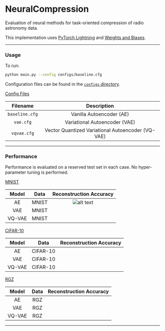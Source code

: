 # NeuralCompression

Evaluation of neural methods for task-oriented compression of radio astronomy data. 

This implementation uses [PyTorch Lightning](https://lightning.ai/docs/pytorch/stable/) and [Weights and Biases](https://wandb.ai).

---

### Usage

To run: 

```bash
python main.py --config configs/baseline.cfg
```

Configuration files can be found in the [`configs` directory]().

<ins>Config Files</ins>

| Filename | Description | 
| :---:   | :---: |
| `baseline.cfg` | Vanilla Autoencoder (AE)  | 
| `vae.cfg` | Variational Autoencoder (VAE) |  
| `vqvae.cfg` | Vector Quantized Variational Autoencoder (VQ-VAE)  |  

---

### Performance

Performance is evaluated on a reserved test set in each case. No hyper-parameter tuning is performed. 

<ins>MNIST</ins>

| Model | Data | Reconstruction Accuracy |
| :---:   | :---: | :---: |
| AE | MNIST  | ![alt text](http://url/to/img.png) |
| VAE | MNIST | | 
| VQ-VAE | MNIST | |  

<ins>CIFAR-10</ins>

| Model | Data | Reconstruction Accuracy |
| :---:   | :---: | :---: |
| AE | CIFAR-10  | |
| VAE | CIFAR-10 | | 
| VQ-VAE | CIFAR-10 | |  

<ins>RGZ</ins>

| Model | Data | Reconstruction Accuracy |
| :---:   | :---: | :---: |
| AE | RGZ  | |
| VAE | RGZ | | 
| VQ-VAE | RGZ | |  

---


